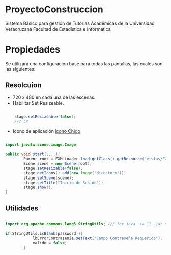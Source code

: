 # ProyectoConstruccion
Sistema Básico para gestión de Tutorias Académicas de la Universidad Veracruzana Facultad de Estadística e Informática


# Propiedades 
 Se utilizará una configuracion base para todas las pantallas, las cuales son las siguientes:
## Resolcuion 
* 720 x 480 en cada una de las escenas.
* Habilitar Set Resizeable.
``` java

	stage.setResizeable(false);
	/// :P
```
* Icono de aplicación [icono Chido]()
``` java

import javafx.scene.image.Image;

public void start(....){
		Parent root = FXMLLoader.load(getClass().getResource("vistas/FXMLInicioSesion.fxml"));
        Scene scene = new Scene(root);
        stage.setResizable(false);
        stage.getIcons().add(new Image("directory"));
        stage.setScene(scene);
        stage.setTitle("Inicio de Sesión");
        stage.show();
}

```

## Utilidades
``` java 

import org.apache.commons.lang3.StringUtils; /// for java  >= 11 .jar needed

if(StringUtils.isBlank(password)){
            lbErrorContrasenia.setText("Campo Contraseña Requerido");
            valido = false;
        }

```



 
